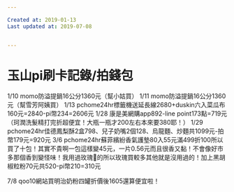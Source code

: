 ```yaml
---

Created at: 2019-01-13
Last updated at: 2019-07-08


---
```


# 玉山pi刷卡記錄/拍錢包


1/10 momo防溢提鍋16公分1360元（幫小姑買）
1/11 momo防溢提鍋16公分1360元（幫雪芳阿姨買）
1/13 pchome24hr標籤機送延長線2680+duskin六入菜瓜布160元=2840-pi幣234=2606元
1/28 康是美網購app892-line point173點=719元（珂潤洗髮精打完折超便宜！大瓶一瓶才200左右本來要380耶！）
1/29 pchome24hr佳德鳳梨酥2盒798、兒子奶嘴2個128、烏龍麵、炒麵共1099元-拍幣179元=920元
3/6 pchome24hr蘇菲繽紛香氣護墊80入55元滿499折100所以買了十包！其實不貴啊一包這樣變45元，一片0.56元而且很香又黏！不會像好市多那個香到變怪味！我用過玫瑰🌹的所以玫瑰買較多其他就是沒用過的！加上黑胡椒粒粉70元共520-pi幣210=310元

7/8 qoo10網站買明治奶粉四罐折價後1605還算便宜啦！

